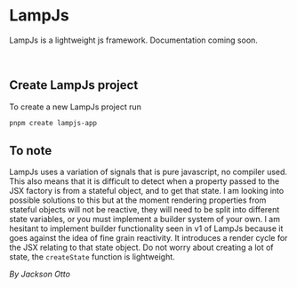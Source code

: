 # LampJs

LampJs is a lightweight js framework. Documentation coming soon.

<br>

## Create LampJs project

To create a new LampJs project run

```sh
pnpm create lampjs-app
```

## To note

LampJs uses a variation of signals that is pure javascript, no compiler used. This also means that it is difficult to detect when a property passed to the JSX factory is from a stateful object, and to get that state. I am looking into possible solutions to this but at the moment rendering properties from stateful objects will not be reactive, they will need to be split into different state variables, or you must implement a builder system of your own. I am hesitant to implement builder functionality seen in v1 of LampJs because it goes against the idea of fine grain reactivity. It introduces a render cycle for the JSX relating to that state object. Do not worry about creating a lot of state, the `createState` function is lightweight.

_By Jackson Otto_
